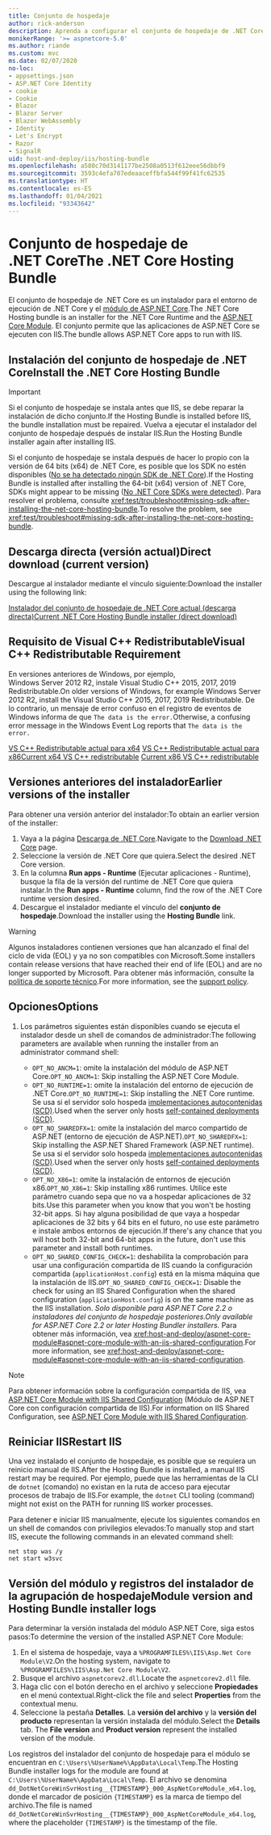 ```yaml
---
title: Conjunto de hospedaje
author: rick-anderson
description: Aprenda a configurar el conjunto de hospedaje de .NET Core.
monikerRange: '>= aspnetcore-5.0'
ms.author: riande
ms.custom: mvc
ms.date: 02/07/2020
no-loc:
- appsettings.json
- ASP.NET Core Identity
- cookie
- Cookie
- Blazor
- Blazor Server
- Blazor WebAssembly
- Identity
- Let's Encrypt
- Razor
- SignalR
uid: host-and-deploy/iis/hosting-bundle
ms.openlocfilehash: a580c70d3141177be2508a0513f612eee56dbbf9
ms.sourcegitcommit: 3593c4efa707edeaaceffbfa544f99f41fc62535
ms.translationtype: HT
ms.contentlocale: es-ES
ms.lasthandoff: 01/04/2021
ms.locfileid: "93343642"
---
```

# <a name="the-net-core-hosting-bundle"></a><span data-ttu-id="40108-103">Conjunto de hospedaje de .NET Core</span><span class="sxs-lookup"><span data-stu-id="40108-103">The .NET Core Hosting Bundle</span></span>

<span data-ttu-id="40108-104">El conjunto de hospedaje de .NET Core es un instalador para el entorno de ejecución de .NET Core y el [módulo de ASP.NET Core](xref:host-and-deploy/aspnet-core-module).</span><span class="sxs-lookup"><span data-stu-id="40108-104">The .NET Core Hosting bundle is an installer for the .NET Core Runtime and the [ASP.NET Core Module](xref:host-and-deploy/aspnet-core-module).</span></span> <span data-ttu-id="40108-105">El conjunto permite que las aplicaciones de ASP.NET Core se ejecuten con IIS.</span><span class="sxs-lookup"><span data-stu-id="40108-105">The bundle allows ASP.NET Core apps to run with IIS.</span></span>

## <a name="install-the-net-core-hosting-bundle"></a><span data-ttu-id="40108-106">Instalación del conjunto de hospedaje de .NET Core</span><span class="sxs-lookup"><span data-stu-id="40108-106">Install the .NET Core Hosting Bundle</span></span>

> [!IMPORTANT]
> <span data-ttu-id="40108-107">Si el conjunto de hospedaje se instala antes que IIS, se debe reparar la instalación de dicho conjunto.</span><span class="sxs-lookup"><span data-stu-id="40108-107">If the Hosting Bundle is installed before IIS, the bundle installation must be repaired.</span></span> <span data-ttu-id="40108-108">Vuelva a ejecutar el instalador del conjunto de hospedaje después de instalar IIS.</span><span class="sxs-lookup"><span data-stu-id="40108-108">Run the Hosting Bundle installer again after installing IIS.</span></span>
>
> <span data-ttu-id="40108-109">Si el conjunto de hospedaje se instala después de hacer lo propio con la versión de 64 bits (x64) de .NET Core, es posible que los SDK no estén disponibles ([No se ha detectado ningún SDK de .NET Core](xref:test/troubleshoot#no-net-core-sdks-were-detected)).</span><span class="sxs-lookup"><span data-stu-id="40108-109">If the Hosting Bundle is installed after installing the 64-bit (x64) version of .NET Core, SDKs might appear to be missing ([No .NET Core SDKs were detected](xref:test/troubleshoot#no-net-core-sdks-were-detected)).</span></span> <span data-ttu-id="40108-110">Para resolver el problema, consulte <xref:test/troubleshoot#missing-sdk-after-installing-the-net-core-hosting-bundle>.</span><span class="sxs-lookup"><span data-stu-id="40108-110">To resolve the problem, see <xref:test/troubleshoot#missing-sdk-after-installing-the-net-core-hosting-bundle>.</span></span>

## <a name="direct-download-current-version"></a><span data-ttu-id="40108-111">Descarga directa (versión actual)</span><span class="sxs-lookup"><span data-stu-id="40108-111">Direct download (current version)</span></span>

<span data-ttu-id="40108-112">Descargue al instalador mediante el vínculo siguiente:</span><span class="sxs-lookup"><span data-stu-id="40108-112">Download the installer using the following link:</span></span>

[<span data-ttu-id="40108-113">Instalador del conjunto de hospedaje de .NET Core actual (descarga directa)</span><span class="sxs-lookup"><span data-stu-id="40108-113">Current .NET Core Hosting Bundle installer (direct download)</span></span>](https://dotnet.microsoft.com/permalink/dotnetcore-current-windows-runtime-bundle-installer)

## <a name="visual-c-redistributable-requirement"></a><span data-ttu-id="40108-114">Requisito de Visual C++ Redistributable</span><span class="sxs-lookup"><span data-stu-id="40108-114">Visual C++ Redistributable Requirement</span></span>

<span data-ttu-id="40108-115">En versiones anteriores de Windows, por ejemplo, Windows Server 2012 R2, instale Visual Studio C++ 2015, 2017, 2019 Redistributable.</span><span class="sxs-lookup"><span data-stu-id="40108-115">On older versions of Windows, for example Windows Server 2012 R2, install the Visual Studio C++ 2015, 2017, 2019 Redistributable.</span></span> <span data-ttu-id="40108-116">De lo contrario, un mensaje de error confuso en el registro de eventos de Windows informa de que `The data is the error.`</span><span class="sxs-lookup"><span data-stu-id="40108-116">Otherwise, a confusing error message in the Windows Event Log reports that `The data is the error.`</span></span>

<span data-ttu-id="40108-117">[VS C++ Redistributable actual para x64](https://aka.ms/vs/16/release/vc_redist.x64.exe)
[VS C++ Redistributable actual para x86](https://aka.ms/vs/16/release/vc_redist.x86.exe)</span><span class="sxs-lookup"><span data-stu-id="40108-117">[Current x64 VS C++ redistributable](https://aka.ms/vs/16/release/vc_redist.x64.exe)
[Current x86 VS C++ redistributable](https://aka.ms/vs/16/release/vc_redist.x86.exe)</span></span>

## <a name="earlier-versions-of-the-installer"></a><span data-ttu-id="40108-118">Versiones anteriores del instalador</span><span class="sxs-lookup"><span data-stu-id="40108-118">Earlier versions of the installer</span></span>

<span data-ttu-id="40108-119">Para obtener una versión anterior del instalador:</span><span class="sxs-lookup"><span data-stu-id="40108-119">To obtain an earlier version of the installer:</span></span>

1. <span data-ttu-id="40108-120">Vaya a la página [Descarga de .NET Core](https://dotnet.microsoft.com/download/dotnet-core).</span><span class="sxs-lookup"><span data-stu-id="40108-120">Navigate to the [Download .NET Core](https://dotnet.microsoft.com/download/dotnet-core) page.</span></span>
1. <span data-ttu-id="40108-121">Seleccione la versión de .NET Core que quiera.</span><span class="sxs-lookup"><span data-stu-id="40108-121">Select the desired .NET Core version.</span></span>
1. <span data-ttu-id="40108-122">En la columna **Run apps - Runtime** (Ejecutar aplicaciones - Runtime), busque la fila de la versión del runtime de .NET Core que quiera instalar.</span><span class="sxs-lookup"><span data-stu-id="40108-122">In the **Run apps - Runtime** column, find the row of the .NET Core runtime version desired.</span></span>
1. <span data-ttu-id="40108-123">Descargue el instalador mediante el vínculo del **conjunto de hospedaje**.</span><span class="sxs-lookup"><span data-stu-id="40108-123">Download the installer using the **Hosting Bundle** link.</span></span>

> [!WARNING]
> <span data-ttu-id="40108-124">Algunos instaladores contienen versiones que han alcanzado el final del ciclo de vida (EOL) y ya no son compatibles con Microsoft.</span><span class="sxs-lookup"><span data-stu-id="40108-124">Some installers contain release versions that have reached their end of life (EOL) and are no longer supported by Microsoft.</span></span> <span data-ttu-id="40108-125">Para obtener más información, consulte la [política de soporte técnico](https://dotnet.microsoft.com/platform/support/policy/dotnet-core).</span><span class="sxs-lookup"><span data-stu-id="40108-125">For more information, see the [support policy](https://dotnet.microsoft.com/platform/support/policy/dotnet-core).</span></span>

## <a name="options"></a><span data-ttu-id="40108-126">Opciones</span><span class="sxs-lookup"><span data-stu-id="40108-126">Options</span></span>

1. <span data-ttu-id="40108-127">Los parámetros siguientes están disponibles cuando se ejecuta el instalador desde un shell de comandos de administrador:</span><span class="sxs-lookup"><span data-stu-id="40108-127">The following parameters are available when running the installer from an administrator command shell:</span></span>

   * <span data-ttu-id="40108-128">`OPT_NO_ANCM=1`: omite la instalación del módulo de ASP.NET Core.</span><span class="sxs-lookup"><span data-stu-id="40108-128">`OPT_NO_ANCM=1`: Skip installing the ASP.NET Core Module.</span></span>
   * <span data-ttu-id="40108-129">`OPT_NO_RUNTIME=1`: omite la instalación del entorno de ejecución de .NET Core.</span><span class="sxs-lookup"><span data-stu-id="40108-129">`OPT_NO_RUNTIME=1`: Skip installing the .NET Core runtime.</span></span> <span data-ttu-id="40108-130">Se usa si el servidor solo hospeda [implementaciones autocontenidas (SCD)](/dotnet/core/deploying/#self-contained-deployments-scd).</span><span class="sxs-lookup"><span data-stu-id="40108-130">Used when the server only hosts [self-contained deployments (SCD)](/dotnet/core/deploying/#self-contained-deployments-scd).</span></span>
   * <span data-ttu-id="40108-131">`OPT_NO_SHAREDFX=1`: omite la instalación del marco compartido de ASP.NET (entorno de ejecución de ASP.NET).</span><span class="sxs-lookup"><span data-stu-id="40108-131">`OPT_NO_SHAREDFX=1`: Skip installing the ASP.NET Shared Framework (ASP.NET runtime).</span></span> <span data-ttu-id="40108-132">Se usa si el servidor solo hospeda [implementaciones autocontenidas (SCD)](/dotnet/core/deploying/#self-contained-deployments-scd).</span><span class="sxs-lookup"><span data-stu-id="40108-132">Used when the server only hosts [self-contained deployments (SCD)](/dotnet/core/deploying/#self-contained-deployments-scd).</span></span>
   * <span data-ttu-id="40108-133">`OPT_NO_X86=1`: omite la instalación de entornos de ejecución x86.</span><span class="sxs-lookup"><span data-stu-id="40108-133">`OPT_NO_X86=1`: Skip installing x86 runtimes.</span></span> <span data-ttu-id="40108-134">Utilice este parámetro cuando sepa que no va a hospedar aplicaciones de 32 bits.</span><span class="sxs-lookup"><span data-stu-id="40108-134">Use this parameter when you know that you won't be hosting 32-bit apps.</span></span> <span data-ttu-id="40108-135">Si hay alguna posibilidad de que vaya a hospedar aplicaciones de 32 bits y 64 bits en el futuro, no use este parámetro e instale ambos entornos de ejecución.</span><span class="sxs-lookup"><span data-stu-id="40108-135">If there's any chance that you will host both 32-bit and 64-bit apps in the future, don't use this parameter and install both runtimes.</span></span>
   * <span data-ttu-id="40108-136">`OPT_NO_SHARED_CONFIG_CHECK=1`: deshabilita la comprobación para usar una configuración compartida de IIS cuando la configuración compartida (`applicationHost.config`) está en la misma máquina que la instalación de IIS.</span><span class="sxs-lookup"><span data-stu-id="40108-136">`OPT_NO_SHARED_CONFIG_CHECK=1`: Disable the check for using an IIS Shared Configuration when the shared configuration (`applicationHost.config`) is on the same machine as the IIS installation.</span></span> <span data-ttu-id="40108-137">*Solo disponible para ASP.NET Core 2.2 o instaladores del conjunto de hospedaje posteriores.*</span><span class="sxs-lookup"><span data-stu-id="40108-137">*Only available for ASP.NET Core 2.2 or later Hosting Bundler installers.*</span></span> <span data-ttu-id="40108-138">Para obtener más información, vea <xref:host-and-deploy/aspnet-core-module#aspnet-core-module-with-an-iis-shared-configuration>.</span><span class="sxs-lookup"><span data-stu-id="40108-138">For more information, see <xref:host-and-deploy/aspnet-core-module#aspnet-core-module-with-an-iis-shared-configuration>.</span></span>

> [!NOTE]
> <span data-ttu-id="40108-139">Para obtener información sobre la configuración compartida de IIS, vea [ASP.NET Core Module with IIS Shared Configuration](xref:host-and-deploy/aspnet-core-module#aspnet-core-module-with-an-iis-shared-configuration) (Módulo de ASP.NET Core con configuración compartida de IIS).</span><span class="sxs-lookup"><span data-stu-id="40108-139">For information on IIS Shared Configuration, see [ASP.NET Core Module with IIS Shared Configuration](xref:host-and-deploy/aspnet-core-module#aspnet-core-module-with-an-iis-shared-configuration).</span></span>

## <a name="restart-iis"></a><span data-ttu-id="40108-140">Reiniciar IIS</span><span class="sxs-lookup"><span data-stu-id="40108-140">Restart IIS</span></span>

<span data-ttu-id="40108-141">Una vez instalado el conjunto de hospedaje, es posible que se requiera un reinicio manual de IIS.</span><span class="sxs-lookup"><span data-stu-id="40108-141">After the Hosting Bundle is installed, a manual IIS restart may be required.</span></span> <span data-ttu-id="40108-142">Por ejemplo, puede que las herramientas de la CLI de `dotnet` (comando) no existan en la ruta de acceso para ejecutar procesos de trabajo de IIS.</span><span class="sxs-lookup"><span data-stu-id="40108-142">For example, the `dotnet` CLI tooling (command) might not exist on the PATH for running IIS worker processes.</span></span>

<span data-ttu-id="40108-143">Para detener e iniciar IIS manualmente, ejecute los siguientes comandos en un shell de comandos con privilegios elevados:</span><span class="sxs-lookup"><span data-stu-id="40108-143">To manually stop and start IIS, execute the following commands in an elevated command shell:</span></span>

```console
net stop was /y
net start w3svc
```

## <a name="module-version-and-hosting-bundle-installer-logs"></a><span data-ttu-id="40108-144">Versión del módulo y registros del instalador de la agrupación de hospedaje</span><span class="sxs-lookup"><span data-stu-id="40108-144">Module version and Hosting Bundle installer logs</span></span>

<span data-ttu-id="40108-145">Para determinar la versión instalada del módulo ASP.NET Core, siga estos pasos:</span><span class="sxs-lookup"><span data-stu-id="40108-145">To determine the version of the installed ASP.NET Core Module:</span></span>

1. <span data-ttu-id="40108-146">En el sistema de hospedaje, vaya a `%PROGRAMFILES%\IIS\Asp.Net Core Module\V2`.</span><span class="sxs-lookup"><span data-stu-id="40108-146">On the hosting system, navigate to `%PROGRAMFILES%\IIS\Asp.Net Core Module\V2`.</span></span>
1. <span data-ttu-id="40108-147">Busque el archivo `aspnetcorev2.dll`.</span><span class="sxs-lookup"><span data-stu-id="40108-147">Locate the `aspnetcorev2.dll` file.</span></span>
1. <span data-ttu-id="40108-148">Haga clic con el botón derecho en el archivo y seleccione **Propiedades** en el menú contextual.</span><span class="sxs-lookup"><span data-stu-id="40108-148">Right-click the file and select **Properties** from the contextual menu.</span></span>
1. <span data-ttu-id="40108-149">Seleccione la pestaña **Detalles**. La **versión del archivo** y la **versión del producto** representan la versión instalada del módulo.</span><span class="sxs-lookup"><span data-stu-id="40108-149">Select the **Details** tab. The **File version** and **Product version** represent the installed version of the module.</span></span>

<span data-ttu-id="40108-150">Los registros del instalador del conjunto de hospedaje para el módulo se encuentran en `C:\Users\%UserName%\AppData\Local\Temp`.</span><span class="sxs-lookup"><span data-stu-id="40108-150">The Hosting Bundle installer logs for the module are found at `C:\Users\%UserName%\AppData\Local\Temp`.</span></span> <span data-ttu-id="40108-151">El archivo se denomina `dd_DotNetCoreWinSvrHosting__{TIMESTAMP}_000_AspNetCoreModule_x64.log`, donde el marcador de posición `{TIMESTAMP}` es la marca de tiempo del archivo.</span><span class="sxs-lookup"><span data-stu-id="40108-151">The file is named `dd_DotNetCoreWinSvrHosting__{TIMESTAMP}_000_AspNetCoreModule_x64.log`, where the placeholder `{TIMESTAMP}` is the timestamp of the file.</span></span>
